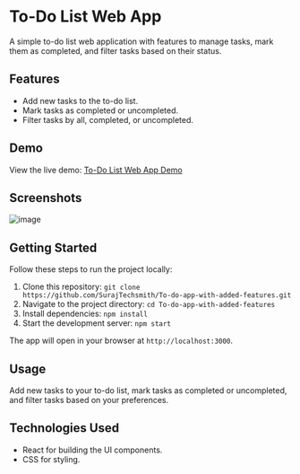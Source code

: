 # To-Do List Web App

A simple to-do list web application with features to manage tasks, mark them as completed, and filter tasks based on their status.

## Features

- Add new tasks to the to-do list.
- Mark tasks as completed or uncompleted.
- Filter tasks by all, completed, or uncompleted.

## Demo

View the live demo: [To-Do List Web App Demo](https://to-do-list-app-lac.vercel.app/)

## Screenshots

![image](https://github.com/SurajTechsmith/To-do-app-with-added-features/assets/132484115/1f3bacd9-5c54-4ee1-b682-8ae5983b883b)

## Getting Started

Follow these steps to run the project locally:

1. Clone this repository: `git clone https://github.com/SurajTechsmith/To-do-app-with-added-features.git`
2. Navigate to the project directory: `cd To-do-app-with-added-features`
3. Install dependencies: `npm install`
4. Start the development server: `npm start`

The app will open in your browser at `http://localhost:3000`.

## Usage

Add new tasks to your to-do list, mark tasks as completed or uncompleted, and filter tasks based on your preferences.

## Technologies Used

- React for building the UI components.
- CSS for styling.


